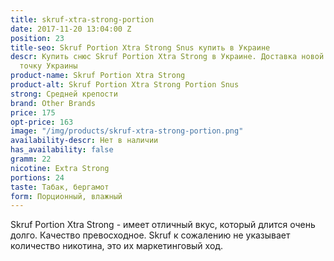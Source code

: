 ```yaml
---
title: skruf-xtra-strong-portion
date: 2017-11-20 13:04:00 Z
position: 23
title-seo: Skruf Portion Xtra Strong Snus купить в Украине
descr: Купить снюс Skruf Portion Xtra Strong в Украине. Доставка новой почтой в любую
  точку Украины
product-name: Skruf Portion Xtra Strong
product-alt: Skruf Portion Xtra Strong Portion Snus
strong: Средней крепости
brand: Other Brands
price: 175
opt-price: 163
image: "/img/products/skruf-xtra-strong-portion.png"
availability-descr: Нет в наличии
has_availability: false
gramm: 22
nicotine: Extra Strong
portions: 24
taste: Табак, бергамот
form: Порционный, влажный
---
```


Skruf Portion Xtra Strong - имеет отличный вкус, который длится очень долго. Качество превосходное. Skruf к сожалению не указывает количество никотина, это их маркетинговый ход.
